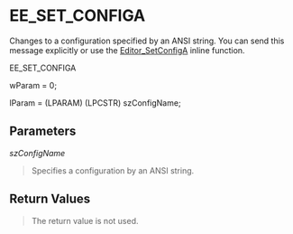 # EE\_SET\_CONFIGA

Changes to a configuration specified by an ANSI string. You can send this
message explicitly or use the
[Editor\_SetConfigA](../macro/editor_setconfiga)
inline function.

EE\_SET\_CONFIGA

wParam = 0;

lParam = (LPARAM) (LPCSTR) szConfigName;

## Parameters

_szConfigName_

> Specifies a configuration by an ANSI string.

## Return Values

> The return value is not used.
